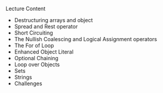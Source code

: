 Lecture Content
- Destructuring arrays and object
- Spread and Rest operator
- Short Circuiting
- The Nullish Coalescing and Logical Assignment operators
- The For of Loop
- Enhanced Object Literal
- Optional Chaining
- Loop over Objects
- Sets
- Strings
- Challenges
